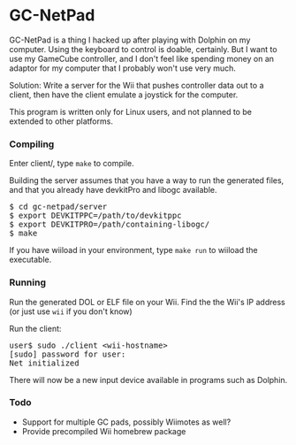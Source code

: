 # GC-NetPad

GC-NetPad is a thing I hacked up after playing with Dolphin on my computer.
Using the keyboard to control is doable, certainly. But I want to use my
GameCube controller, and I don't feel like spending money on an adaptor for
my computer that I probably won't use very much.

Solution:
Write a server for the Wii that pushes controller data out to a client, then
have the client emulate a joystick for the computer.


This program is written only for Linux users, and not planned to be extended to other
platforms.

### Compiling

Enter client/, type <code>make</code> to compile.

Building the server assumes that you have a way to run the generated files, and that
you already have devkitPro and libogc available.

<pre>
$ cd gc-netpad/server
$ export DEVKITPPC=/path/to/devkitppc
$ export DEVKITPRO=/path/containing-libogc/
$ make
</pre>
If you have wiiload in your environment, type <code>make run</code> to wiiload the executable.


### Running

Run the generated DOL or ELF file on your Wii.
Find the the Wii's IP address (or just use <code>wii</code> if you don't know)

Run the client:

<pre>
user$ sudo ./client &lt;wii-hostname&gt;
[sudo] password for user:
Net initialized
</pre>

There will now be a new input device available in programs such as Dolphin.

### Todo
<ul>
  <li>Support for multiple GC pads, possibly Wiimotes as well?</li>
  <li>Provide precompiled Wii homebrew package</li>
</ul>
